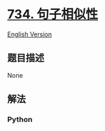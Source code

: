 # [734. 句子相似性](https://leetcode-cn.com/problems/sentence-similarity)

[English Version](/leetcode/0700-0799/0734.Sentence%20Similarity/README_EN.md)

## 题目描述

<!-- 这里写题目描述 -->

None

## 解法

<!-- 这里可写通用的实现逻辑 -->

<!-- tabs:start -->

### **Python**

<!-- 这里可写当前语言的特殊实现逻辑 -->

```python

```

<!-- tabs:end -->
